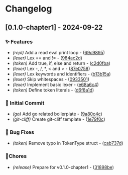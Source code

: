 # Changelog


## [0.1.0-chapter1] - 2024-09-22




### ✨ Features

- *(repl)* Add a read eval print loop - ([69c9895](https://github.com/Flokkq/https://github.com/orhun/git-cliff/blob/main/cliff.toml/commit/69c9895275dbe5d6a1716b61b245b833606f0c4a))
- *(lexer)* Lex == and != - ([984ac2d](https://github.com/Flokkq/https://github.com/orhun/git-cliff/blob/main/cliff.toml/commit/984ac2d03b64c4f4cbeb53936bb8b2a5dbbc73a0))
- *(token)* Add true, if, else and return - ([c2d0fba](https://github.com/Flokkq/https://github.com/orhun/git-cliff/blob/main/cliff.toml/commit/c2d0fba9c2435cbbcbcd52086340bcd744853d7f))
- *(lexer)* Lex -, /, *, < and > - ([87e0758](https://github.com/Flokkq/https://github.com/orhun/git-cliff/blob/main/cliff.toml/commit/87e075812b4e7eeae00c35d374daf697b2e6a9e0))
- *(lexer)* Lex keywords and identifiers - ([b13b15a](https://github.com/Flokkq/https://github.com/orhun/git-cliff/blob/main/cliff.toml/commit/b13b15a93e5a89b2a027d51fa129183c408ee5bf))
- *(lexer)* Skip whitespaces - ([0933501](https://github.com/Flokkq/https://github.com/orhun/git-cliff/blob/main/cliff.toml/commit/0933501a957ec24f15592dff24f3b5714a11bd0b))
- *(lexer)* Implement basic lexer - ([e68a6c4](https://github.com/Flokkq/https://github.com/orhun/git-cliff/blob/main/cliff.toml/commit/e68a6c4ba6d8ef808dd330c7bc48588cdc9e9f75))
- *(token)* Define token literals - ([d6f8a1d](https://github.com/Flokkq/https://github.com/orhun/git-cliff/blob/main/cliff.toml/commit/d6f8a1dbd1fd05cd471dac1be3241d7ea76290f5))

### 🎉 Initial Commit

- *(go)* Add go related boilerplate - ([9a80c4c](https://github.com/Flokkq/https://github.com/orhun/git-cliff/blob/main/cliff.toml/commit/9a80c4c694b9fceabce968252edba2e2c8cbc0f2))
- *(git-cliff)* Create git-cliff template - ([1e79f0c](https://github.com/Flokkq/https://github.com/orhun/git-cliff/blob/main/cliff.toml/commit/1e79f0c136960a096aadf05032d9ff0b91e365f2))

### 🐛 Bug Fixes

- *(token)* Remove typo in TokenType struct - ([cab737d](https://github.com/Flokkq/https://github.com/orhun/git-cliff/blob/main/cliff.toml/commit/cab737d02bf177cda7228df9796e2669d2f1ba0d))

### 🔧Chores

- *(release)* Prepare for v0.1.0-chapter1 - ([31898be](https://github.com/Flokkq/https://github.com/orhun/git-cliff/blob/main/cliff.toml/commit/31898be66449c791d15aed95ab1e17bce5a4dc58))
<!-- generated by git-cliff -->
